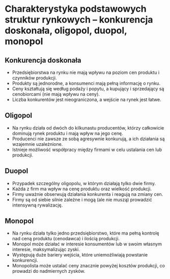 # Charakterystyka podstawowych struktur rynkowych – konkurencja doskonała, oligopol, duopol, monopol

## Konkurencja doskonała

- Przedsiębiorstwa na rynku nie mają wpływu na poziom cen produktu i czynników produkcji.
- Produkty są jednorodne, a konsumenci mają pełną informację o rynku.
- Ceny kształtują się według podaży i popytu, a kupujący i sprzedający są cenobiorcami (nie mają wpływu na ceny).
- Liczba konkurentów jest nieograniczona, a wejście na rynek jest łatwe.

## Oligopol

- Na rynku działa od dwóch do kilkunastu producentów, którzy całkowicie dominują rynek produktu i mają wpływ na jego
  cenę.
- Producenci nie zawsze ze sobą agresywnie konkurują, a ich działania są wzajemnie uzależnione.
- Istnieje możliwość współpracy między firmami w celu ustalania cen lub produkcji.

## Duopol

- Przypadek szczególny oligopolu, w którym działają tylko dwie firmy.
- Każda z firm ma wpływ na cenę produktu oraz wielkość produkcji.
- Firmy uważnie obserwują działania konkurenta i reagują na zmiany cen.
- Firmy są od siebie silnie zależne i mogą (ale nie muszą) prowadzić intensywną rywalizację.

## Monopol

- Na rynku działa tylko jedno przedsiębiorstwo, które ma pełną kontrolę nad ceną produktu (cenodawca) i ilością
  produkcji.
- Monopol może działać w interesie konsumentów lub w swoim własnym interesie, maksymalizując zyski.
- Występują duże bariery wejścia, które uniemożliwiają powstanie konkurencji.
- Monopolista może ustalać ceny znacznie powyżej kosztów produkcji, co prowadzi do nadmiernych zysków.
